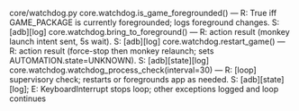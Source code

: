core/watchdog.py
core.watchdog.is_game_foregrounded() — R: True iff GAME_PACKAGE is currently foregrounded; logs foreground changes. S: [adb][log]
core.watchdog.bring_to_foreground() — R: action result (monkey launch intent sent, 5s wait). S: [adb][log]
core.watchdog.restart_game() — R: action result (force-stop then monkey relaunch; sets AUTOMATION.state=UNKNOWN). S: [adb][state][log]
core.watchdog.watchdog_process_check(interval=30) — R: [loop] supervisory check; restarts or foregrounds app as needed. S: [adb][state][log]; E: KeyboardInterrupt stops loop; other exceptions logged and loop continues
